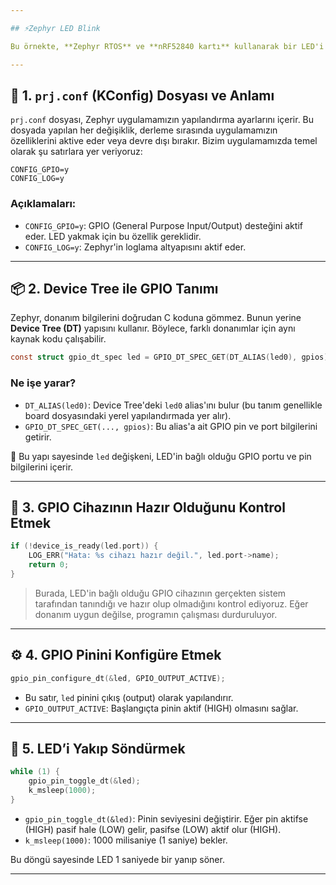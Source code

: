 ```yaml
---

## ⚡Zephyr LED Blink 

Bu örnekte, **Zephyr RTOS** ve **nRF52840 kartı** kullanarak bir LED'i belirli aralıklarla yakıp söndüreceğiz. Örnek uygulamamızda **Device Tree**, **GPIO sürücüleri**, **konfigürasyon dosyaları** ve **loglama sistemi** gibi Zephyr bileşenleri kullanılacaktır.

---
```


## 🧾 1. `prj.conf` (KConfig) Dosyası ve Anlamı

`prj.conf` dosyası, Zephyr uygulamamızın yapılandırma ayarlarını içerir. Bu dosyada yapılan her değişiklik, derleme sırasında uygulamamızın özelliklerini aktive eder veya devre dışı bırakır. Bizim uygulamamızda temel olarak şu satırlara yer veriyoruz:

```plaintext
CONFIG_GPIO=y
CONFIG_LOG=y
```

### Açıklamaları:

- `CONFIG_GPIO=y`: GPIO (General Purpose Input/Output) desteğini aktif eder. LED yakmak için bu özellik gereklidir.
- `CONFIG_LOG=y`: Zephyr'in loglama altyapısını aktif eder.

---

## 📦 2. Device Tree ile GPIO Tanımı

Zephyr, donanım bilgilerini doğrudan C koduna gömmez. Bunun yerine **Device Tree (DT)** yapısını kullanır. Böylece, farklı donanımlar için aynı kaynak kodu çalışabilir.

```c
const struct gpio_dt_spec led = GPIO_DT_SPEC_GET(DT_ALIAS(led0), gpios);
```

### Ne işe yarar?

- `DT_ALIAS(led0)`: Device Tree'deki `led0` alias'ını bulur (bu tanım genellikle board dosyasındaki yerel yapılandırmada yer alır).
- `GPIO_DT_SPEC_GET(..., gpios)`: Bu alias'a ait GPIO pin ve port bilgilerini getirir.

📌 Bu yapı sayesinde `led` değişkeni, LED'in bağlı olduğu GPIO portu ve pin bilgilerini içerir.

---

## 🧠 3. GPIO Cihazının Hazır Olduğunu Kontrol Etmek

```c
if (!device_is_ready(led.port)) {
    LOG_ERR("Hata: %s cihazı hazır değil.", led.port->name);
    return 0;
}
```

> Burada, LED'in bağlı olduğu GPIO cihazının gerçekten sistem tarafından tanındığı ve hazır olup olmadığını kontrol ediyoruz. Eğer donanım uygun değilse, programın çalışması durduruluyor.

---

## ⚙️ 4. GPIO Pinini Konfigüre Etmek

```c
gpio_pin_configure_dt(&led, GPIO_OUTPUT_ACTIVE);
```

- Bu satır, `led` pinini çıkış (output) olarak yapılandırır.
- `GPIO_OUTPUT_ACTIVE`: Başlangıçta pinin aktif (HIGH) olmasını sağlar.

---

## 🔁 5. LED’i Yakıp Söndürmek

```c
while (1) {
    gpio_pin_toggle_dt(&led);
    k_msleep(1000);
}
```

- `gpio_pin_toggle_dt(&led)`: Pinin seviyesini değiştirir. Eğer pin aktifse (HIGH) pasif hale (LOW) gelir, pasifse (LOW) aktif olur (HIGH).
- `k_msleep(1000)`: 1000 milisaniye (1 saniye) bekler.

Bu döngü sayesinde LED 1 saniyede bir yanıp söner.

---

